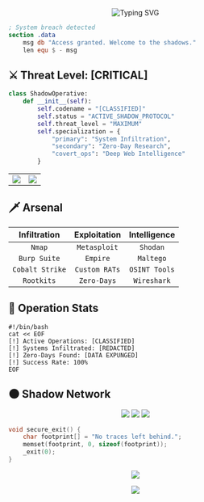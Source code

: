 <div align="center">
  <img src="http://readme-typing-svg.herokuapp.com?font=JetBrains+Mono&weight=600&size=28&duration=4000&pause=800&color=FF0000&center=true&vCenter=true&width=600&lines=System+Infiltration+Specialist;Zero-Day+Hunter;Digital+Ghost;Shadow+Operative" alt="Typing SVG" />
</div>

```nasm
; System breach detected
section .data
    msg db "Access granted. Welcome to the shadows."
    len equ $ - msg
```

## ⚔️ Threat Level: [CRITICAL]
```python
class ShadowOperative:
    def __init__(self):
        self.codename = "[CLASSIFIED]"
        self.status = "ACTIVE_SHADOW_PROTOCOL"
        self.threat_level = "MAXIMUM"
        self.specialization = {
            "primary": "System Infiltration",
            "secondary": "Zero-Day Research",
            "covert_ops": "Deep Web Intelligence"
        }
```

<div align="center">
<table border="0">
<tr>
<td>
<img src="https://github-readme-stats.vercel.app/api?username=YOURUSERNAME&show_icons=true&title_color=FF0000&text_color=800000&icon_color=FF0000&border_color=800000&bg_color=000000&hide_border=false&count_private=true" />
</td>
<td>
<img src="https://github-readme-streak-stats.herokuapp.com/?user=YOURUSERNAME&theme=black-ice&background=000000&stroke=FF0000&ring=FF0000&fire=800000&currStreakNum=FF0000&sideNums=FF0000&currStreakLabel=800000&dates=800000&hide_border=false" />
</td>
</tr>
</table>
</div>

## 🗡️ Arsenal
<div align="center">

| Infiltration | Exploitation | Intelligence |
|:------------:|:------------:|:------------:|
| `Nmap` | `Metasploit` | `Shodan` |
| `Burp Suite` | `Empire` | `Maltego` |
| `Cobalt Strike` | `Custom RATs` | `OSINT Tools` |
| `Rootkits` | `Zero-Days` | `Wireshark` |

</div>

## 💉 Operation Stats
```shell
#!/bin/bash
cat << EOF
[!] Active Operations: [CLASSIFIED]
[!] Systems Infiltrated: [REDACTED]
[!] Zero-Days Found: [DATA EXPUNGED]
[!] Success Rate: 100%
EOF
```

## 🌑 Shadow Network
<div align="center">

[![](https://img.shields.io/badge/-%5BREDACTED%5D-black?style=for-the-badge&logo=dark&logoColor=FF0000)](https://YOURUSERNAME.onion)
[![](https://img.shields.io/badge/SECURE_CONTACT-black?style=for-the-badge&logo=protonmail&logoColor=FF0000)](mailto:muqrni@protonmail.com)
[![](https://img.shields.io/badge/DEAD_DROP-black?style=for-the-badge&logo=tor-browser&logoColor=FF0000)](https://YOURUSERNAME.onion)

</div>

```c
void secure_exit() {
    char footprint[] = "No traces left behind.";
    memset(footprint, 0, sizeof(footprint));
    _exit(0);
}
```

<div align="center">
  <img src="https://github-profile-trophy.vercel.app/?username=YOURUSERNAME&theme=darkhub&column=4&margin-w=15&margin-h=15&no-frame=true&title_color=FF0000"/>
</div>

<p align="center">
  <img src="https://komarev.com/ghpvc/?username=YOURUSERNAME&color=FF0000&style=flat-square&label=Shadow+Traces" />
</p>
